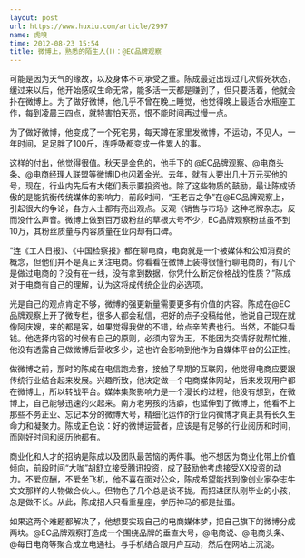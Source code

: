 ```yaml
---
layout: post
url: https://www.huxiu.com/article/2997
name: 虎嗅
time: 2012-08-23 15:54
title: 微博上，熟悉的陌生人(Ⅰ)：@EC品牌观察
---
```

可能是因为天气的缘故，以及身体不可承受之重。陈成最近出现过几次假死状态，缓过来以后，他开始感叹生命无常，能多活一天都是赚到了，但只要活着，他就会扑在微博上。为了做好微博，他几乎不曾在晚上睡觉，他觉得晚上最适合水瓶座工作，每到凌晨三四点，就特害怕天亮，恨不能时间再过慢一点。

为了做好微博，他变成了一个死宅男，每天蹲在家里发微博，不运动，不见人，一年时间，足足胖了100斤，连呼吸都变成一件累人的事。

这样的付出，他觉得很值。秋天是金色的，他手下的 @EC品牌观察、@电商头条、@电商经理人联盟等微博ID也闪着金光。去年，就有人要出几十万元买他的号，现在，行业内先后有大佬们表示要投资他。除了这些物质的鼓励，最让陈成骄傲的是能抗衡传统媒体的影响力，前段时间，“王老吉之争”在@EC品牌观察上，引起很大的争论，各方人士都有亮出观点。反观《销售与市场》这种老牌杂志，反而没什么声音。微博上做到百万级粉丝的草根大号不少，EC品牌观察粉丝虽不到10万，其粉丝质量与内容质量在业内却有口碑。

“连《工人日报》、《中国检察报》都在聊电商，电商就是一个被媒体和公知消费的概念，但他们并不是真正关注电商。你看看在微博上装得很懂行聊电商的，有几个是做过电商的？没有在一线，没有拿到数据，你凭什么断定价格战的性质？”陈成对于电商有自己的理解，认为这将成传统企业的必选项。

光是自己的观点肯定不够，微博的强更新量需要更多有价值的内容。陈成在@EC品牌观察上开了微专栏，很多人都会私信，把好的点子投稿给他，他说自己现在就像阿庆嫂，来的都是客，如果觉得我做的不错，给点辛苦费也行。当然，不能只看钱。他选择内容的时候有自己的原则，必须内容为王，不能因为交情好就帮忙推，他没有透露自己做微博后营收多少，这也许会影响到他作为自媒体平台的公正性。

做微博之前，那时的陈成在电信跑龙套，接触了早期的互联网，他觉得电商应要跟传统行业结合起来发展。兴趣所致，他决定做一个电商媒体网站，后来发现用户都在微博上，所以转战平台。媒体集聚影响力是一个漫长的过程，他没有想到，在微博上，自己能够迅速的火起来。南方老男孩的洁癖，也延伸到了微博上，他看不上那些不务正业、忘记本分的微博大号，精细化运作的行业内微博才真正具有长久生命力和凝聚力。陈成正色说：好的微博运营者，应该是有足够的行业阅历和时间，而刚好时间和阅历他都有。

商业化和人才的招纳是陈成以及团队最苦恼的两件事。他不想因为商业化带上价值倾向，前段时间“大咖”胡舒立接受腾讯投资，成了鼓励他考虑接受XX投资的动力。不爱应酬，不爱坐飞机，他不喜在面对公众，陈成希望能找到像创业家杂志牛文文那样的人物做合伙人。但物色了几个总是谈不拢。而招进团队刚毕业的小孩，总是做不长。从此，陈成招人只看重星座，学历神马的都是扯蛋。

如果这两个难题都解决了，他想要实现自己的电商媒体梦，把自己旗下的微博分成两块。@EC品牌观察打造成一个围绕品牌的垂直大号，@电商说、@电商头条、@每日电商等聚合成立电通社。与手机结合跟用户互动，然后在网站上沉淀。

